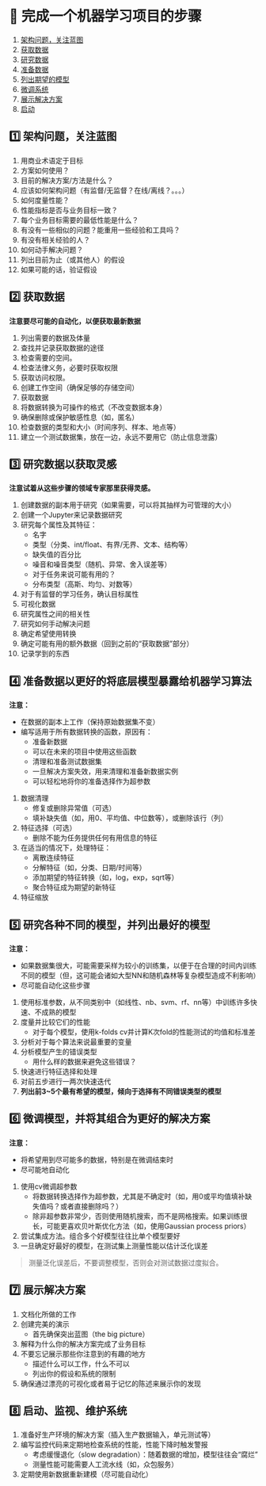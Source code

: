 # :pencil: 完成一个机器学习项目的步骤
1. [架构问题，关注蓝图](#one-架构问题关注蓝图)
2. [获取数据](#two-获取数据)
3. [研究数据](#three-研究数据以获取灵感)
4. [准备数据](#four-准备数据以更好的将底层模型暴露给机器学习算法)
5. [列出期望的模型](#five-研究各种不同的模型并列出最好的模型)
6. [微调系统](#six-微调模型并将其组合为更好的解决方案)
7. [展示解决方案](#seven-展示解决方案)
8. [启动](#eight-启动监视维护系统)

## :one: 架构问题，关注蓝图
1. 用商业术语定于目标
2. 方案如何使用？
3. 目前的解决方案/方法是什么？
4. 应该如何架构问题（有监督/无监督？在线/离线？。。。）
5. 如何度量性能？
6. 性能指标是否与业务目标一致？
7. 每个业务目标需要的最低性能是什么？
8. 有没有一些相似的问题？能重用一些经验和工具吗？
9. 有没有相关经验的人？
10. 如何动手解决问题？
11. 列出目前为止（或其他人）的假设
12. 如果可能的话，验证假设

## :two: 获取数据
**注意要尽可能的自动化，以便获取最新数据**
1. 列出需要的数据及体量
2. 查找并记录获取数据的途径
3. 检查需要的空间。
4. 检查法律义务，必要时获取权限
5. 获取访问权限。
6. 创建工作空间（确保足够的存储空间）
7. 获取数据
8. 将数据转换为可操作的格式（不改变数据本身）
9. 确保删除或保护敏感性息（如，匿名）
10. 检查数据的类型和大小（时间序列、样本、地点等）
11. 建立一个测试数据集，放在一边，永远不要用它（防止信息泄露）

## :three: 研究数据以获取灵感
**注意试着从这些步骤的领域专家那里获得灵感。**
1. 创建数据的副本用于研究（如果需要，可以将其抽样为可管理的大小）
2. 创建一个Jupyter来记录数据研究
3. 研究每个属性及其特征：
    + 名字
    + 类型（分类、int/float、有界/无界、文本、结构等）
    + 缺失值的百分比
    + 噪音和噪音类型（随机、异常、舍入误差等）
    + 对于任务来说可能有用的？
    + 分布类型（高斯、均匀、对数等）
4. 对于有监督的学习任务，确认目标属性
5. 可视化数据
6. 研究属性之间的相关性
7. 研究如何手动解决问题
8. 确定希望使用转换
9. 确定可能有用的额外数据（回到之前的“获取数据”部分）
10. 记录学到的东西

## :four: 准备数据以更好的将底层模型暴露给机器学习算法
**注意：**
+ 在数据的副本上工作（保持原始数据集不变）
+ 编写适用于所有数据转换的函数，原因有：
    * 准备新数据
    * 可以在未来的项目中使用这些函数
    * 清理和准备测试数据集
    * 一旦解决方案失效，用来清理和准备新数据实例
    * 可以轻松地将你的准备选择作为超参数
1. 数据清理
    + 修复或删除异常值（可选）
    + 填补缺失值（如，用0、平均值、中位数等），或删除该行（列）
2. 特征选择（可选）
    + 删除不能为任务提供任何有用信息的特征
3. 在适当的情况下，处理特征：
    + 离散连续特征
    + 分解特征（如，分类、日期/时间等）
    + 添加期望的特征转换（如，log，exp，sqrt等）
    + 聚合特征成为期望的新特征
4. 特征缩放

## :five: 研究各种不同的模型，并列出最好的模型
**注意：**
+ 如果数据集很大，可能需要采样为较小的训练集，以便于在合理的时间内训练不同的模型（但，这可能会诸如大型NN和随机森林等复杂模型造成不利影响）
+ 尽可能自动化这些步骤
1. 使用标准参数，从不同类别中（如线性、nb、svm、rf、nn等）中训练许多快速、不成熟的模型
2. 度量并比较它们的性能
    + 对于每个模型，使用k-folds cv并计算K次fold的性能测试的均值和标准差
3. 分析对于每个算法来说最重要的变量
4. 分析模型产生的错误类型
    + 用什么样的数据来避免这些错误？
5. 快速进行特征选择和处理
6. 对前五步进行一两次快速迭代
7. **列出前3~5个最有希望的模型，倾向于选择有不同错误类型的模型**

## :six: 微调模型，并将其组合为更好的解决方案
**注意：**
+ 将希望用到尽可能多的数据，特别是在微调结束时
+ 尽可能地自动化
1. 使用cv微调超参数
    + 将数据转换选择作为超参数，尤其是不确定时（如，用0或平均值填补缺失值吗？或者直接删除吗？）
    + 除非超参数非常少，否则使用随机搜索，而不是网格搜索。如果训练很长，可能更喜欢贝叶斯优化方法（如，使用Gaussian process priors）
2. 尝试集成方法。组合多个好模型往往比单个模型要好
3. 一旦确定好最好的模型，在测试集上测量性能以估计泛化误差
> 测量泛化误差后，不要调整模型，否则会对测试数据过度拟合。

## :seven: 展示解决方案
1. 文档化所做的工作
2. 创建完美的演示
    + 首先确保突出蓝图（the big picture）
3. 解释为什么你的解决方案完成了业务目标
4. 不要忘记展示那些你注意到的有趣的地方
    + 描述什么可以工作，什么不可以
    + 列出你的假设和系统的限制
5. 确保通过漂亮的可视化或者易于记忆的陈述来展示你的发现

## :eight: 启动、监视、维护系统
1. 准备好生产环境的解决方案（插入生产数据输入，单元测试等）
2. 编写监控代码来定期地检查系统的性能，性能下降时触发警报
    + 考虑缓慢退化（slow degradation）：随着数据的增加，模型往往会“腐烂”
    + 测量性能可能需要人工流水线（如，众包服务）
3. 定期使用新数据重新建模（尽可能自动化）
